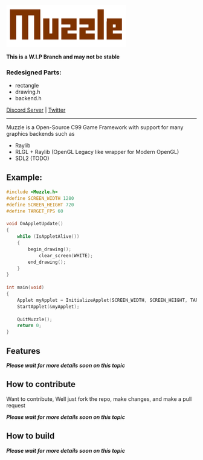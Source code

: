 ![Muzzle Logo](https://github.com/PikoStudios/Muzzle/blob/main/.github/assests/muzzle.png?raw=true)

**This is a W.I.P Branch and may not be stable**

### Redesigned Parts:
 - rectangle
 - drawing.h
 - backend.h


[Discord Server](https://discord.gg/Rw2FdYw5dK) | [Twitter](https://twitter.com/piko_studios)
***
Muzzle is a Open-Source C99 Game Framework with support for many graphics backends such as
 - Raylib
 - RLGL + Raylib (OpenGL Legacy like wrapper for Modern OpenGL)
 - SDL2 (TODO)

## Example:
```c
#include <Muzzle.h>
#define SCREEN_WIDTH 1280
#define SCREEN_HEIGHT 720
#define TARGET_FPS 60

void OnAppletUpdate()
{
    while (IsAppletAlive())
    {
        begin_drawing();
            clear_screen(WHITE);
        end_drawing();
    }
}

int main(void)
{
    Applet myApplet = InitializeApplet(SCREEN_WIDTH, SCREEN_HEIGHT, TARGET_FPS, "Muzzle - Window");
    StartApplet(&myApplet);

    QuitMuzzle();
    return 0;
}
```
 
## Features
***Please wait for more details soon on this topic***

## How to contribute
Want to contribute, Well just fork the repo, make changes, and make a pull request

***Please wait for more details soon on this topic***

## How to build
***Please wait for more details soon on this topic***
